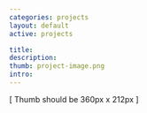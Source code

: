 ```yaml
---
categories: projects
layout: default
active: projects

title: 
description:
thumb: project-image.png
intro: 
---
```


[ Thumb should be 360px x 212px ]